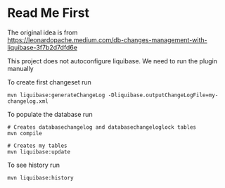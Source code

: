 # Read Me First

The original idea is from  
https://leonardopache.medium.com/db-changes-management-with-liquibase-3f7b2d7dfd6e

This project does not autoconfigure liquibase. We need to run the plugin manually

To create first changeset run

```
mvn liquibase:generateChangeLog -Dliquibase.outputChangeLogFile=my-changelog.xml
```

To populate the database run

```
# Creates databasechangelog and databasechangeloglock tables
mvn compile

# Creates my tables
mvn liquibase:update
```

To see history run

```
mvn liquibase:history
```
